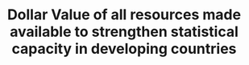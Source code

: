 ﻿---
title: >-
  Dollar  Value  of  all  resources  made  available  to  strengthen  statistical  capacity  in  developing  countries
permalink: /17-19-1/
sdg_goal: 17
layout: indicator
indicator: 17.19.1
indicator_variable: null
graph: null
graph_type_description: null
graph_status_notes: Assigned
variable_description: null
variable_notes: null
un_designated_tier: '1'
un_custodial_agency: 'PARIS21  (Partnering  Agencies:  UNSD,  Regionall  Commissions,  World  Bank)'
target_id: '17.19'
has_metadata: false
goal_meta_link: 'http://unstats.un.org/sdgs/files/metadata-compilation/Metadata-Goal-17.pdf'
goal_meta_link_page: 33
indicator_name: >-
  Dollar  value  of  all  resources  made  available  to  strengthen  statistical  capacity  in  developing  countries
target: >-
  By  2030,  build  on  existing  initiatives  to  develop  measurements  of  progress  on  sustainable  development  that  complement  gross  domestic  product,  and  support  statistical  capacity-building  in  developing  countries.
source_title: null
source_notes: null
published: true  
---